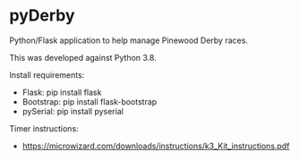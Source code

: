 # pyDerby
Python/Flask application to help manage Pinewood Derby races.

This was developed against Python 3.8.

Install requirements:
- Flask: pip install flask
- Bootstrap: pip install flask-bootstrap
- pySerial: pip install pyserial

Timer instructions:
- https://microwizard.com/downloads/instructions/k3_Kit_instructions.pdf
